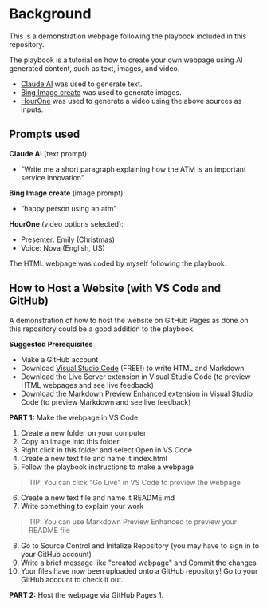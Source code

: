 # Background
This is a demonstration webpage following the playbook included in this repository.

The playbook is a tutorial on how to create your own webpage using AI generated content, such as text, images, and video.

* [Claude AI](https://claude.ai/) was used to generate text.
* [Bing Image create](https://www.bing.com/images/create/) was used to generate images.
* [HourOne](https://hourone.ai/) was used to generate a video using the above sources as inputs.

## Prompts used

**Claude AI** (text prompt):
* "Write me a short paragraph explaining how the ATM is an important service innovation"

**Bing Image create** (image prompt):
* “happy person using an atm”

**HourOne** (video options selected):
* Presenter: Emily (Christmas)
* Voice: Nova (English, US)

The HTML webpage was coded by myself following the playbook.

## How to Host a Website (with VS Code and GitHub)

A demonstration of how to host the website on GitHub Pages as done on this repository could be a good addition to the playbook.

**Suggested Prerequisites**
* Make a GitHub account
* Download [Visual Studio Code](https://code.visualstudio.com/download) (FREE!) to write HTML and Markdown
* Download the Live Server extension in Visual Studio Code (to preview HTML webpages and see live feedback)
* Download the Markdown Preview Enhanced extension in Visual Studio Code (to preview Markdown and see live feedback)

**PART 1:** Make the webpage in VS Code:
1. Create a new folder on your computer
2. Copy an image into this folder
3. Right click in this folder and select Open in VS Code
4. Create a new text file and name it index.html
5. Follow the playbook instructions to make a webpage
> TIP: You can click "Go Live" in VS Code to preview the webpage
6. Create a new text file and name it README.md
7. Write something to explain your work
> TIP: You can use Markdown Preview Enhanced to preview your README file
8. Go to Source Control and Initalize Repository (you may have to sign in to your GitHub account)
9. Write a brief message like "created webpage" and Commit the changes
10. Your files have now been uploaded onto a GitHub repository! Go to your GitHub account to check it out.

**PART 2:** Host the webpage via GitHub Pages
1. 







